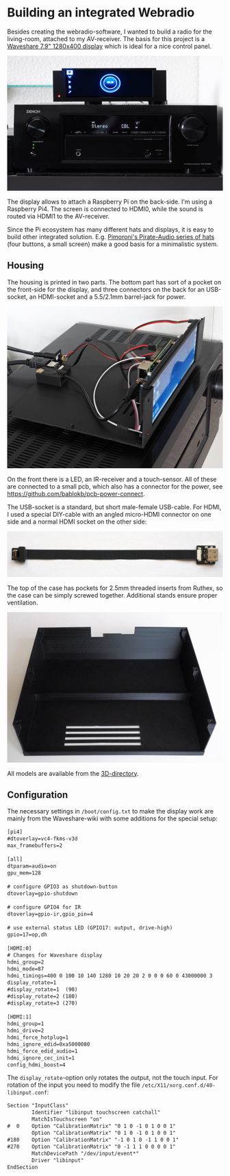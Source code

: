 Building an integrated Webradio
===============================

Besides creating the webradio-software, I wanted to build a radio
for the living-room, attached to my AV-receiver. The basis for this
project is a
[Waveshare 7.9" 1280x400 display](https://www.waveshare.com/wiki/7.9inch_HDMI_LCD)
which is ideal for a nice control panel.

![](case-with-display.jpg)

The display allows to attach a Raspberry Pi on the back-side. I'm using
a Raspberry Pi4. The screen is connected to HDMI0, while the sound is
routed via HDMI1 to the AV-receiver.

Since the Pi ecosystem has many different hats and displays, it is
easy to build other integrated solution. E.g. [Pimoroni's Pirate-Audio
series of hats](../doc/pirate-audio.md) (four buttons, a small screen)
make a good basis for a minimalistic system.


Housing
-------

The housing is printed in two parts. The bottom part has sort of a pocket
on the front-side for the display, and three connectors on the back for
an USB-socket, an HDMI-socket and a 5.5/2.1mm barrel-jack for power.

![](open-case.jpg)

On the front there is a LED, an IR-receiver and a touch-sensor. All of
these are connected to a small pcb, which also has a connector for the
power, see <https://github.com/bablokb/pcb-power-connect>.

The USB-socket is a standard, but short male-female USB-cable. For HDMI, I
used a special DIY-cable with an angled micro-HDMI connector on one
side and a normal HDMI socket on the other side:

![](diy-hdmi-cable.jpg)

The top of the case has pockets for 2.5mm threaded inserts from Ruthex, 
so the case can be simply screwed together. Additional stands ensure
proper ventilation.

![](top-case.jpg)

All models are available from the [3D-directory](../3D/Readme.md).


Configuration
-------------

The necessary settings in `/boot/config.txt` to make the display work
are mainly from the Waveshare-wiki with some additions for the special setup:

    [pi4]
    #dtoverlay=vc4-fkms-v3d
    max_framebuffers=2

    [all]
    dtparam=audio=on
    gpu_mem=128

    # configure GPIO3 as shutdown-button
    dtoverlay=gpio-shutdown

    # configure GPIO4 for IR
    dtoverlay=gpio-ir,gpio_pin=4

    # use external status LED (GPIO17: output, drive-high)
    gpio=17=op,dh

    [HDMI:0]
    # Changes for Waveshare display
    hdmi_group=2
    hdmi_mode=87
    hdmi_timings=400 0 100 10 140 1280 10 20 20 2 0 0 0 60 0 43000000 3
    display_rotate=1
    #display_rotate=1  (90)
    #display_rotate=2 (180)
    #display_rotate=3 (270)

    [HDMI:1]
    hdmi_group=1
    hdmi_drive=2
    hdmi_force_hotplug=1
    hdmi_ignore_edid=0xa5000080
    hdmi_force_edid_audio=1
    hdmi_ignore_cec_init=1
    config_hdmi_boost=4

The `display_rotate`-option only rotates the output, not the touch
input. For rotation of the input you need to modify the file
`/etc/X11/xorg.conf.d/40-libinput.conf`:

    Section "InputClass"
            Identifier "libinput touchscreen catchall"
            MatchIsTouchscreen "on"
    #  0    Option "CalibrationMatrix" "0 1 0 -1 0 1 0 0 1"
            Option "CalibrationMatrix" "0 1 0 -1 0 1 0 0 1"
    #180    Option "CalibrationMatrix" "-1 0 1 0 -1 1 0 0 1"
    #270    Option "CalibrationMatrix" "0 -1 1 1 0 0 0 0 1"
            MatchDevicePath "/dev/input/event*"
            Driver "libinput"
    EndSection


